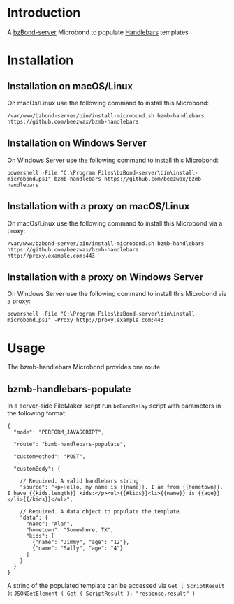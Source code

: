 # Introduction

A [bzBond-server](https://github.com/beezwax/bzBond/tree/main/packages/bzBond-server#bzbond-server) Microbond to populate [Handlebars](https://handlebarsjs.com/) templates

# Installation

## Installation on macOS/Linux

On macOs/Linux use the following command to install this Microbond:

`/var/www/bzbond-server/bin/install-microbond.sh bzmb-handlebars https://github.com/beezwax/bzmb-handlebars`

## Installation on Windows Server

On Windows Server use the following command to install this Microbond:

`powershell -File "C:\Program Files\bzBond-server\bin\install-microbond.ps1" bzmb-handlebars https://github.com/beezwax/bzmb-handlebars`

## Installation with a proxy on macOS/Linux

On macOs/Linux use the following command to install this Microbond via a proxy:

`/var/www/bzbond-server/bin/install-microbond.sh bzmb-handlebars https://github.com/beezwax/bzmb-handlebars http://proxy.example.com:443`

## Installation with a proxy on Windows Server

On Windows Server use the following command to install this Microbond via a proxy:

`powershell -File "C:\Program Files\bzBond-server\bin\install-microbond.ps1" -Proxy http://proxy.example.com:443`

# Usage

The bzmb-handlebars Microbond provides one route

## bzmb-handlebars-populate

In a server-side FileMaker script run `bzBondRelay` script with parameters in the following format:

```
{
  "mode": "PERFORM_JAVASCRIPT",

  "route": "bzmb-handlebars-populate",

  "customMethod": "POST",

  "customBody": {
    
    // Required. A valid handlebars string
    "source": "<p>Hello, my name is {{name}}. I am from {{hometown}}. I have {{kids.length}} kids:</p><ul>{{#kids}}<li>{{name}} is {{age}}</li>{{/kids}}</ul>",

    // Required. A data object to populate the template.
    "data": {
      "name": "Alan",
      "hometown": "Somewhere, TX",
      "kids": [
        {"name": "Jimmy", "age": "12"},
        {"name": "Sally", "age": "4"}
      ]
    }
  }
}

```

A string of the populated template can be accessed via `Get ( ScriptResult )`:
`JSONGetElement ( Get ( ScriptResult ); "response.result" )`